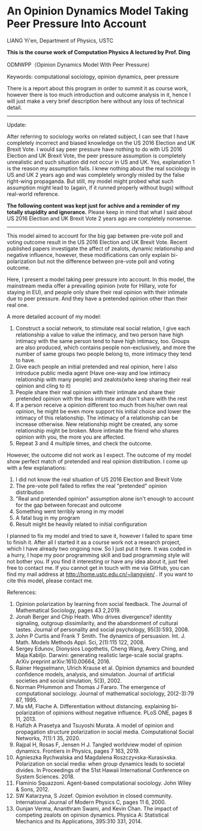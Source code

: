 # An Opinion Dynamics Model Taking Peer Pressure Into Account

LIANG Yi'en, Department of Physics, USTC

<b>This is the course work of Computation Physics A lectured by Prof. Ding</b>



ODMWPP（Opinion Dynamics Model With Peer Pressure）

Keywords: computational sociology, opinion dynamics, peer pressure

There is a report about this program in order to summit it as course work, however there is too much introduction and outcome analysis in it, hence I will just make a very brief description here without any loss of technical detail.

-------------------------------------------------
Update:

After referring to sociology works on related subject, I can see that I have completely incorrect and biased knowledge on the US 2016 Election and UK Brexit Vote. I would say peer pressure have nothing to do with US 2016 Election and UK Brexit Vote, the peer pressure assumption is completely unrealistic and such situation did not occur in US and UK. Yes, explanation 1 is the reason my assumption fails. I knew nothing about the real sociology in US and UK 2 years ago and was completely wrongly misled by the false right-wing propaganda. But still, my model might probed what such assumption might lead to (again, if it runned properly without bugs) without real-world reference. 

<b>The following content was kept just for achive and a reminder of my totally stupidity and ignorance.</b> Please keep in mind that what I said about US 2016 Election and UK Brexit Vote 2 years ago are completely nonsense.

-------------------------------------------------



This model aimed to account for the big gap between pre-vote poll and voting outcome result in the US 2016 Election and UK Brexit Vote. Recent published papers investigate the affect of zealots, dynamic relationship and negative influence, however, these modifications can only explain bi-polarization but not the difference between pre-vote poll and voting outcome. 

Here, I present a model taking peer pressure into account. In this model, the mainstream media offer a prevailing opinion (vote for Hillary, vote for staying in EU), and people only share their real opinion with their intimate due to peer pressure. And they have a pretended opinion other than their real one.

A more detailed account of my model: 

1. Construct a social network, to stimulate real social relation, I give each relationship a value to value the intimacy, and two person have high intimacy with the same person tend to have high intimacy, too. Groups are also produced, which contains people non-exclusively, and more the number of same groups two people belong to, more intimacy they tend to have. 
2. Give each people an initial pretended and real opinion, here I also introduce public media agent (Have one-way and low intimacy relationship with many people) and zealots(who keep sharing their real opinion and cling to it)
3. People share their real opinion with their intimate and share their pretended opinion with the less intimate and don't share with the rest
4. If a person receive a opinion different too much from his/her own real opinion, he might be even more support his initial choice and lower the intimacy of this relationship. The intimacy of a relationship can be increase otherwise. New relationship might be created, any some relationship might be broken. More intimate the friend who shares opinion with you, the more you are affected.
5. Repeat 3 and 4 multiple times, and check the outcome.



However, the outcome did not work as I expect. The outcome of my model show perfect match of pretended and real opinion distribution. I come up with a few explanations: 

1. I did not know the real situation of US 2016 Election and Brexit Vote
2. The pre-vote poll failed to reflex the real "pretended" opinion distribution
3. "Real and pretended opinion" assumption alone isn't enough to account for the gap between forecast and outcome
4. Something went terribly wrong in my model
5. A fatal bug in my program
6. Result might be heavily related to initial configuration



I planned to fix my model and tried to save it, however I failed to spare time to finish it. After all I started it as a course work not a research project, which I have already two ongoing now. So I just put it here. It was coded in a hurry, I hope my poor programming skill and bad programming style will not bother you. If you find it interesting or have any idea about it, just feel free to contact me. If you cannot get in touch with me via GitHub, you can find my mail address at  http://home.ustc.edu.cn/~liangyien/  . If you want to cite this model, please contact me. 



References:
1. Opinion polarization by learning from social feedback. The Journal of Mathematical Sociology, pages 43 2,2019.
2. Jonah Berger and Chip Heath. Who drives divergence? identity signaling, outgroup dissimilarity, and the abandonment of cultural tastes. Journal of personality and social psychology, 95(3):593, 2008.
3. John P Curtis and Frank T Smith. The dynamics of persuasion. Int. J. Math. Models Methods Appl. Sci, 2(1):115 122, 2008.
4. Sergey Edunov, Dionysios Logothetis, Cheng Wang, Avery Ching, and Maja Kabiljo. Darwini: generating realistic large-scale social graphs. ArXiv preprint arXiv:1610.00664, 2016.
5. Rainer Hegselmann, Ulrich Krause et al. Opinion dynamics and bounded confidence models, analysis, and simulation. Journal of artificial societies and social simulation, 5(3), 2002.
6. Norman PHummon and Thomas J Fararo. The emergence of computational sociology. Journal of mathematical sociology, 20(2-3):79 87, 1995.
7. Ma sM, Flache A. Differentiation without distancing. explaining bi-polarization of opinions without negative influence. PLoS ONE, pages 8 11, 2013.
8. Hafizh A Prasetya and Tsuyoshi Murata. A model of opinion and propagation structure polarization in social media. Computational Social Networks, 7(1):1 35, 2020.
9. Rajpal H, Rosas F, Jensen H J. Tangled worldview model of opinion dynamics. Frontiers in Physics, pages 7 163, 2019.
10. Agnieszka Rychwalska and Magdalena Roszczy«ska-Kurasi«ska. Polarization on social media: when group dynamics leads to societal divides. In Proceedings of the 51st Hawaii International Conference on System Sciences. 2018.
11. Flaminio Squazzoni. Agent-based computational sociology. John Wiley & Sons, 2012.
12. SW Katarzyna, S Jozef. Opinion evolution in closed community. International Journal of Modern Physics C, pages 11 6, 2000.
13. Gunjan Verma, Ananthram Swami, and Kevin Chan. The impact of competing zealots on opinion dynamics. Physica A: Statistical Mechanics and its Applications, 395:310 331, 2014.
